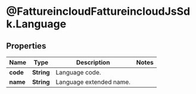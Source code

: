 # @FattureincloudFattureincloudJsSdk.Language

## Properties

Name | Type | Description | Notes
------------ | ------------- | ------------- | -------------
**code** | **String** | Language code. | 
**name** | **String** | Language extended name. | 


